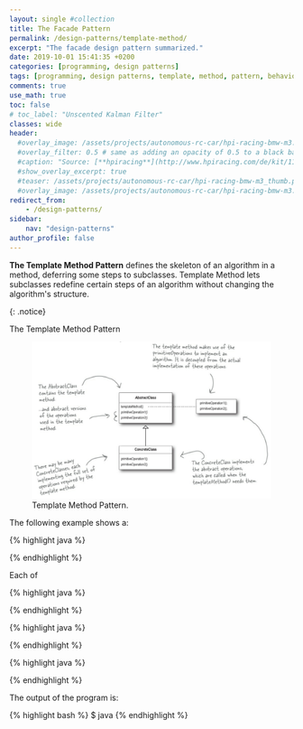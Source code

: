 ```yaml
---
layout: single #collection
title: The Facade Pattern
permalink: /design-patterns/template-method/
excerpt: "The facade design pattern summarized."
date: 2019-10-01 15:41:35 +0200
categories: [programming, design patterns]
tags: [programming, design patterns, template, method, pattern, behavioral]
comments: true
use_math: true
toc: false
# toc_label: "Unscented Kalman Filter"
classes: wide
header:
  #overlay_image: /assets/projects/autonomous-rc-car/hpi-racing-bmw-m3.png
  #overlay_filter: 0.5 # same as adding an opacity of 0.5 to a black background
  #caption: "Source: [**hpiracing**](http://www.hpiracing.com/de/kit/114343)"
  #show_overlay_excerpt: true
  #teaser: /assets/projects/autonomous-rc-car/hpi-racing-bmw-m3_thumb.png
  #overlay_image: /assets/projects/autonomous-rc-car/hpi-racing-bmw-m3.png
redirect_from:
    - /design-patterns/
sidebar:
    nav: "design-patterns"
author_profile: false
---
```


<p>
<b>The Template Method Pattern</b> defines the skeleton of an algorithm in a method,
deferring some steps to subclasses. 
Template Method lets subclasses redefine certain steps of an algorithm without changing the algorithm's structure.
</p>
{: .notice}

The Template Method Pattern 

<figure>
    <a href="/assets/pages/design-patterns/template-method-pattern.png"><img src="/assets/pages/design-patterns/template-method-pattern.png"></a>
    <figcaption>Template Method Pattern.</figcaption>
</figure>


The following example shows a:


{% highlight java %}

{% endhighlight %}

Each of 

{% highlight java %}

{% endhighlight %}


{% highlight java %}

{% endhighlight %}


{% highlight java %}

{% endhighlight %}


The output of the program is:

{% highlight bash %}
$ java 
{% endhighlight %}
